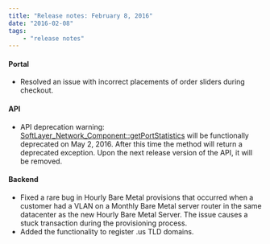 ```yaml
---
title: "Release notes: February 8, 2016"
date: "2016-02-08"
tags:
    - "release notes"
---
```


#### Portal
+ Resolved an issue with incorrect placements of order sliders during checkout.

#### API
+ API deprecation warning: [SoftLayer_Network_Component::getPortStatistics](http://sldn.softlayer.com/reference/services/SoftLayer_Network_Component/getPortStatistics) will be functionally deprecated on May 2, 2016. After this time the method will return a deprecated exception. Upon the next release version of the API, it will be removed.


#### Backend
+ Fixed a rare bug in Hourly Bare Metal provisions that occurred when a customer had a VLAN on a Monthly Bare Metal server router in the same datacenter as the new Hourly Bare Metal Server. The issue causes a stuck transaction during the provisioning process.
+ Added the functionality to register .us TLD domains. 
